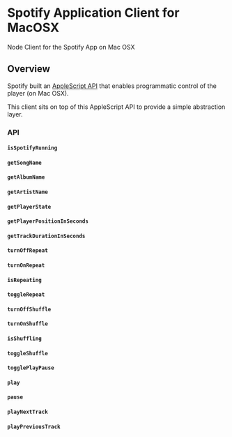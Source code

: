 # Spotify Application Client for MacOSX
Node Client for the Spotify App on Mac OSX

## Overview
Spotify built an [AppleScript API](https://developer.spotify.com/applescript-api/) that enables programmatic control of the player (on Mac OSX).

This client sits on top of this AppleScript API to provide a simple abstraction layer.

### API
#### `isSpotifyRunning`
#### `getSongName`
#### `getAlbumName`
#### `getArtistName`
#### `getPlayerState`
#### `getPlayerPositionInSeconds`
#### `getTrackDurationInSeconds`
#### `turnOffRepeat`
#### `turnOnRepeat`
#### `isRepeating`
#### `toggleRepeat`
#### `turnOffShuffle`
#### `turnOnShuffle`
#### `isShuffling`
#### `toggleShuffle`
#### `togglePlayPause`
#### `play`
#### `pause`
#### `playNextTrack`
#### `playPreviousTrack`
